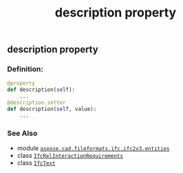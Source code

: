 ﻿---
title: description property
second_title: Aspose.CAD for Python via .NET API References
description: 
type: docs
weight: 50
url: /python-net/aspose.cad.fileformats.ifc.ifc2x3.entities/ifcrelinteractionrequirements/description/
is_root: false
---

## description property

### Definition:
```python
@property
def description(self):
    ...
@description.setter
def description(self, value):
    ...
```

### See Also
* module [`aspose.cad.fileformats.ifc.ifc2x3.entities`](../../)
* class [`IfcRelInteractionRequirements`](/cad/python-net/aspose.cad.fileformats.ifc.ifc2x3.entities/ifcrelinteractionrequirements)
* class [`IfcText`](/cad/python-net/aspose.cad.fileformats.ifc.ifc2x3.types/ifctext)
